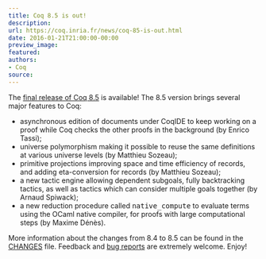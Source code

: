 ```yaml
---
title: Coq 8.5 is out!
description:
url: https://coq.inria.fr/news/coq-85-is-out.html
date: 2016-01-21T21:00:00-00:00
preview_image:
featured:
authors:
- Coq
source:
---
```



The <a href="https://coq.inria.fr/coq-85">final release of Coq 8.5</a> is available! The 8.5 version
brings several major features to Coq:

<ul>
<li>asynchronous edition of documents under CoqIDE to keep working on a proof
  while Coq checks the other proofs in the background (by Enrico Tassi);</li>
<li>universe polymorphism making it possible to reuse the same definitions at
  various universe levels (by Matthieu Sozeau);</li>
<li>primitive projections improving space and time efficiency of records, and
  adding eta-conversion for records (by Matthieu Sozeau);</li>
 <li>a new tactic engine allowing dependent subgoals, fully backtracking
  tactics, as well as tactics which can consider multiple goals together (by
  Arnaud Spiwack);</li>
<li>a new reduction procedure called <tt>native_compute</tt> to evaluate terms
  using the OCaml native compiler, for proofs with large computational
  steps (by Maxime D&eacute;n&egrave;s).</li>
</ul>

More information about the changes from 8.4 to 8.5 can be found in the
<a href="https://coq.inria.fr/distrib/V8.5/CHANGES">CHANGES</a> file. Feedback and
<a href="https://coq.inria.fr/bugs">bug reports</a> are extremely welcome. Enjoy!  
 
